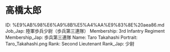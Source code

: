 # 高橋太郎

ID: %E9%AB%98%E6%A9%8B%E5%A4%AA%E9%83%8E%20aea86.md
Job_Jap: 陸軍歩兵少尉（歩兵第三連隊）
Membership: 3rd Infantry Regiment
Membership_Jap: 歩兵第三連隊
Name: Taro Takahashi
Portrait: Taro_Takahashi.png
Rank: Second Lieutenant
Rank_Jap: 少尉
